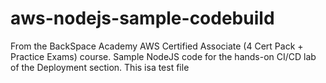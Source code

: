 # aws-nodejs-sample-codebuild
From the BackSpace Academy AWS Certified Associate (4 Cert Pack + Practice Exams) course.
Sample NodeJS code for the hands-on CI/CD lab of the Deployment section.
This isa  test file
